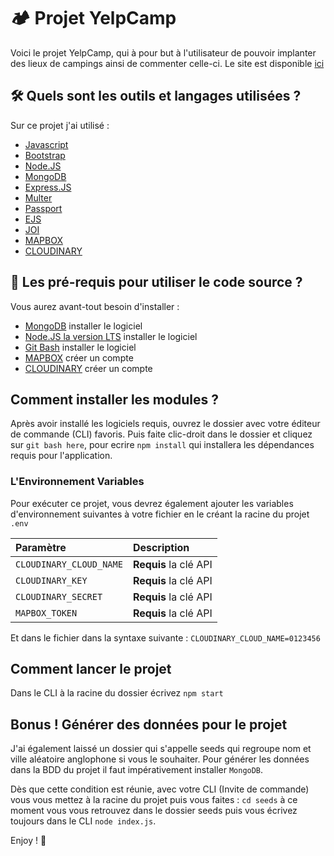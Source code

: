 # 🏕 Projet YelpCamp

Voici le projet YelpCamp, qui à pour but à l'utilisateur de pouvoir implanter des lieux de campings ainsi de commenter celle-ci.
Le site est disponible [ici](https://guarded-wildwood-12191.herokuapp.com/)

## 🛠 Quels sont les outils et langages utilisées ?

Sur ce projet j'ai utilisé :

- [Javascript](https://www.javascript.com/)
- [Bootstrap](https://getbootstrap.com/)
- [Node.JS](https://nodejs.org/en/)
- [MongoDB](https://www.mongodb.com/try/download/community)
- [Express.JS](https://expressjs.com/fr/)
- [Multer](https://github.com/expressjs/multer)
- [Passport](https://www.passportjs.org/)
- [EJS](https://ejs.co/)
- [JOI](https://joi.dev/api/?v=17.6.0)
- [MAPBOX](https://www.mapbox.com/)
- [CLOUDINARY](https://cloudinary.com/)

## 🤔 Les pré-requis pour utiliser le code source ?

Vous aurez avant-tout besoin d'installer :

- [MongoDB](https://www.mongodb.com/try/download/community) installer le logiciel
- [Node.JS la version LTS](https://nodejs.org/en/download/) installer le logiciel
- [Git Bash](https://git-scm.com/downloads) installer le logiciel
- [MAPBOX](https://www.mapbox.com/) créer un compte
- [CLOUDINARY](https://cloudinary.com/) créer un compte

## Comment installer les modules ?

Après avoir installé les logiciels requis, ouvrez le dossier avec votre éditeur de commande (CLI) favoris.
Puis faite clic-droit dans le dossier et cliquez sur `git bash here`, pour ecrire `npm install` qui installera les dépendances requis pour l'application.

### L'Environnement Variables

Pour exécuter ce projet, vous devrez également ajouter les variables d'environnement suivantes à votre fichier en le créant la racine du projet `.env`

| Paramètre | Description                |
| :-------- | :------------------------- |
| `CLOUDINARY_CLOUD_NAME` | **Requis** la clé API |
| `CLOUDINARY_KEY` | **Requis** la clé API |
| `CLOUDINARY_SECRET` | **Requis** la clé API |
| `MAPBOX_TOKEN` | **Requis** la clé API |

Et dans le fichier dans la syntaxe suivante : ``` CLOUDINARY_CLOUD_NAME=0123456 ```

## Comment lancer le projet

Dans le CLI à la racine du dossier écrivez `npm start`

## Bonus ! Générer des données pour le projet 

J'ai également laissé un dossier qui s'appelle seeds qui regroupe nom et ville aléatoire anglophone si vous le souhaiter.
Pour générer les données dans la BDD du projet il faut impérativement installer `MongoDB`.

Dès que cette condition est réunie, avec votre CLI (Invite de commande) vous vous mettez à la racine du projet puis vous faites : 
`cd seeds` à ce moment vous vous retrouvez dans le dossier seeds puis vous écrivez toujours dans le CLI `node index.js`.



Enjoy ! 🤩
